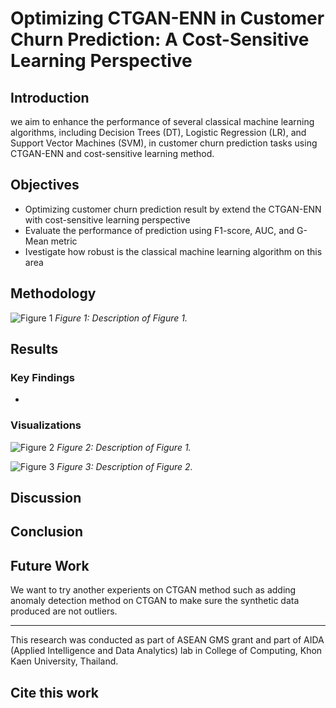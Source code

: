 # Optimizing CTGAN-ENN in Customer Churn Prediction: A Cost-Sensitive Learning Perspective


## Introduction
we aim to enhance the performance of several classical machine learning algorithms, including Decision
Trees (DT), Logistic Regression (LR), and Support Vector Machines (SVM), in customer churn
prediction tasks using CTGAN-ENN and cost-sensitive learning method.

## Objectives
- Optimizing customer churn prediction result by extend the CTGAN-ENN with cost-sensitive learning perspective
- Evaluate the performance of prediction using F1-score, AUC, and G-Mean metric
- Ivestigate how robust is the classical machine learning algorithm on this area

## Methodology
![Figure 1](path/to/figure1.png)
*Figure 1: Description of Figure 1.*

## Results


### Key Findings
- 

### Visualizations
![Figure 2](path/to/figure1.png)
*Figure 2: Description of Figure 1.*

![Figure 3](path/to/figure2.png)
*Figure 3: Description of Figure 2.*

## Discussion


## Conclusion


## Future Work
We want to try another experients on CTGAN method such as adding anomaly detection method on CTGAN to make sure the synthetic data produced are not outliers.


---

This research was conducted as part of ASEAN GMS grant and part of AIDA
(Applied Intelligence and Data Analytics) lab in College of Computing, Khon Kaen University,
Thailand.


## Cite this work
<!--```bibtex
@misc{yourlabel,
  author = {Author(s) Name(s)},
  title = {Title of Research Project},
  year = {Year},
  howpublished = {\url{URL of the repository}}
}-->
